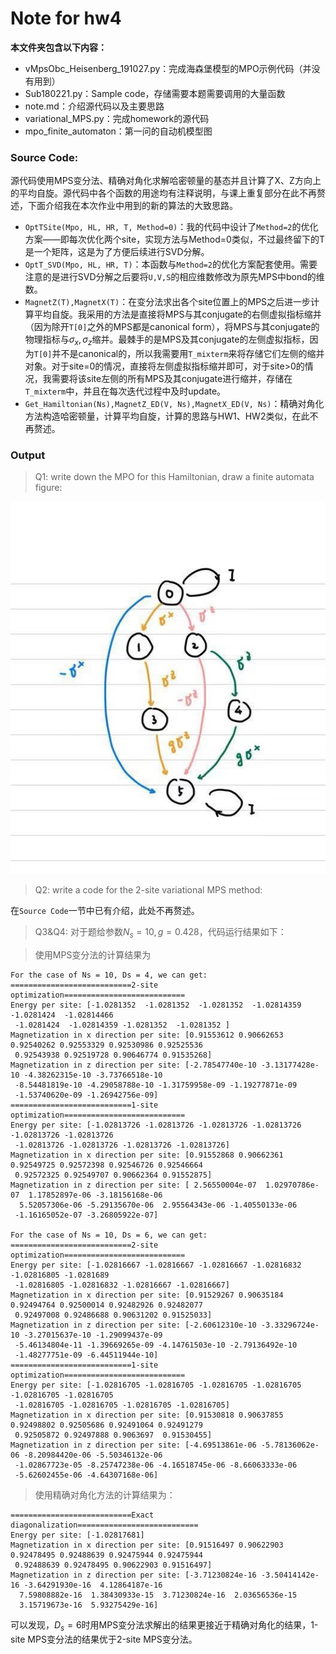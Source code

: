 # Note for hw4

**本文件夹包含以下内容：**

- vMpsObc_Heisenberg_191027.py：完成海森堡模型的MPO示例代码（并没有用到）
- Sub180221.py：Sample code，存储需要本题需要调用的大量函数
- note.md：介绍源代码以及主要思路
- variational_MPS.py：完成homework的源代码
- mpo_finite_automaton：第一问的自动机模型图


### Source Code:

源代码使用MPS变分法、精确对角化求解哈密顿量的基态并且计算了X、Z方向上的平均自旋。源代码中各个函数的用途均有注释说明，与课上重复部分在此不再赘述，下面介绍我在本次作业中用到的新的算法的大致思路。

- `OptTSite(Mpo, HL, HR, T, Method=0)`：我的代码中设计了`Method=2`的优化方案——即每次优化两个site，实现方法与Method=0类似，不过最终留下的T是一个矩阵，这是为了方便后续进行SVD分解。
- `OptT_SVD(Mpo, HL, HR, T)`：本函数与`Method=2`的优化方案配套使用。需要注意的是进行SVD分解之后要将`U,V,S`的相应维数修改为原先MPS中bond的维数。
- `MagnetZ(T),MagnetX(T)`：在变分法求出各个site位置上的MPS之后进一步计算平均自旋。我采用的方法是直接将MPS与其conjugate的右侧虚拟指标缩并（因为除开`T[0]`之外的MPS都是canonical form），将MPS与其conjugate的物理指标与$\sigma_x,\sigma_z$缩并。最棘手的是MPS及其conjugate的左侧虚拟指标，因为`T[0]`并不是canonical的，所以我需要用`T_mixterm`来将存储它们左侧的缩并对象。对于site=0的情况，直接将左侧虚拟指标缩并即可，对于site>0的情况，我需要将该site左侧的所有MPS及其conjugate进行缩并，存储在`T_mixterm`中，并且在每次迭代过程中及时update。
- `Get_Hamiltonian(Ns),MagnetZ_ED(V, Ns),MagnetX_ED(V, Ns)`：精确对角化方法构造哈密顿量，计算平均自旋，计算的思路与HW1、HW2类似，在此不再赘述。

### Output


> Q1: write down the MPO for this Hamiltonian, draw a finite automata figure:

![Finite automaton](./mpo_finite_automaton.jpg)

> Q2: write a code for the 2-site variational MPS method:

在`Source Code`一节中已有介绍，此处不再赘述。

> Q3&Q4: 对于题给参数$N_s=10,g=0.428$，代码运行结果如下：

> 使用MPS变分法的计算结果为
```
For the case of Ns = 10, Ds = 4, we can get:
===========================2-site optimization===========================
Energy per site: [-1.0281352  -1.0281352  -1.0281352  -1.02814359 -1.0281424  -1.02814466
 -1.0281424  -1.02814359 -1.0281352  -1.0281352 ]
Magnetization in x direction per site: [0.91553612 0.90662653 0.92540262 0.92553329 0.92530986 0.92525536
 0.92543938 0.92519728 0.90646774 0.91535268]
Magnetization in z direction per site: [-2.78547740e-10 -3.13177428e-10 -4.38262315e-10 -3.73766518e-10
 -8.54481819e-10 -4.29058788e-10 -1.31759958e-09 -1.19277871e-09
 -1.53740620e-09 -1.26942756e-09]
===========================1-site optimization===========================
Energy per site: [-1.02813726 -1.02813726 -1.02813726 -1.02813726 -1.02813726 -1.02813726
 -1.02813726 -1.02813726 -1.02813726 -1.02813726]
Magnetization in x direction per site: [0.91552868 0.90662361 0.92549725 0.92572398 0.92546726 0.92546664
 0.92572325 0.92549707 0.90662364 0.91552875]
Magnetization in z direction per site: [ 2.56550004e-07  1.02970786e-07  1.17852897e-06 -3.18156168e-06
  5.52057306e-06 -5.29135670e-06  2.95564343e-06 -1.40550133e-06
 -1.16165052e-07 -3.26805922e-07]

For the case of Ns = 10, Ds = 6, we can get:
===========================2-site optimization===========================
Energy per site: [-1.02816667 -1.02816667 -1.02816667 -1.02816832 -1.02816805 -1.0281689
 -1.02816805 -1.02816832 -1.02816667 -1.02816667]
Magnetization in x direction per site: [0.91529267 0.90635184 0.92494764 0.92500014 0.92482926 0.92482077
 0.92497008 0.92486688 0.90631202 0.91525033]
Magnetization in z direction per site: [-2.60612310e-10 -3.33296724e-10 -3.27015637e-10 -1.29099437e-09
 -5.46134804e-11 -1.39669265e-09 -4.14761503e-10 -2.79136492e-10
 -1.48277751e-09 -6.44511944e-10]
===========================1-site optimization===========================
Energy per site: [-1.02816705 -1.02816705 -1.02816705 -1.02816705 -1.02816705 -1.02816705
 -1.02816705 -1.02816705 -1.02816705 -1.02816705]
Magnetization in x direction per site: [0.91530818 0.90637855 0.92498802 0.92505686 0.92491064 0.92491279
 0.92505872 0.92497888 0.9063697  0.91530455]
Magnetization in z direction per site: [-4.69513861e-06 -5.78136062e-06 -8.20984420e-06 -5.50346132e-06
 -1.02867723e-05 -8.25747238e-06 -4.16518745e-06 -8.66063333e-06
 -5.62602455e-06 -4.64307168e-06]
```
> 使用精确对角化方法的计算结果为：
```
===========================Exact diagonalization===========================
Energy per site: [-1.02817681]
Magnetization in x direction per site: [0.91516497 0.90622903 0.92478495 0.92488639 0.92475944 0.92475944
 0.92488639 0.92478495 0.90622903 0.91516497]
Magnetization in z direction per site: [-3.71230824e-16 -3.50414142e-16 -3.64291930e-16  4.12864187e-16
  7.59808882e-16  1.38430933e-15  3.71230824e-16  2.03656536e-15
  3.15719673e-16  5.93275429e-16]
```

可以发现，$D_s=6$时用MPS变分法求解出的结果更接近于精确对角化的结果，1-site MPS变分法的结果优于2-site MPS变分法。